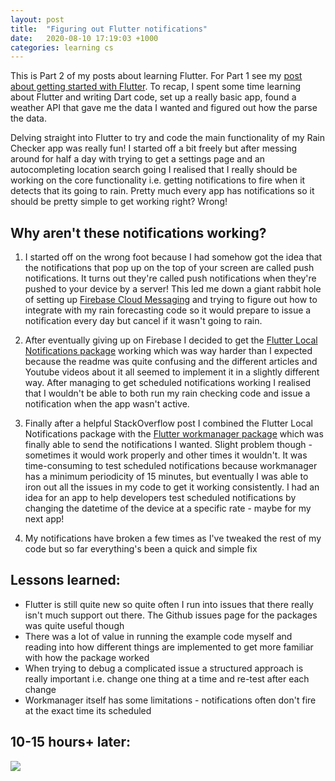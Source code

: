 ```yaml
---
layout: post
title:  "Figuring out Flutter notifications"
date:   2020-08-10 17:19:03 +1000
categories: learning cs
---
```


This is Part 2 of my posts about learning Flutter. For Part 1 see my [post about getting started with Flutter](https://andyluu.com/learning/cs/2020/07/19/flutter.html). To recap, I spent some time learning about Flutter and writing Dart code, set up a really basic app, found a weather API that gave me the data I wanted and figured out how the parse the data.

Delving straight into Flutter to try and code the main functionality of my Rain Checker app was really fun! I started off a bit freely but after messing around for half a day with trying to get a settings page and an autocompleting location search going I realised that I really should be working on the core functionality i.e. getting notifications to fire when it detects that its going to rain. Pretty much every app has notifications so it should be pretty simple to get working right? Wrong!

## Why aren't these notifications working?

1. I started off on the wrong foot because I had somehow got the idea that the notifications that pop up on the top of your screen are called push notifications. It turns out they're called push notifications when they're pushed to your device by a server! This led me down a giant rabbit hole of setting up [Firebase Cloud Messaging](https://firebase.google.com/) and trying to figure out how to integrate with my rain forecasting code so it would prepare to issue a notification every day but cancel if it wasn't going to rain.

2. After eventually giving up on Firebase I decided to get the [Flutter Local Notifications package](https://pub.dev/packages/flutter_local_notifications) working which was way harder than I expected because the readme was quite confusing and the different articles and Youtube videos about it all seemed to implement it in a slightly different way. After managing to get scheduled notifications working I realised that I wouldn't be able to both run my rain checking code and issue a notification when the app wasn't active.

3. Finally after a helpful StackOverflow post I combined the Flutter Local Notifications package with the [Flutter workmanager package](https://pub.dev/packages/workmanager) which was finally able to send the notifications I wanted. Slight problem though - sometimes it would work properly and other times it wouldn't. It was time-consuming to test scheduled notifications because workmanager has a minimum periodicity of 15 minutes, but eventually I was able to iron out all the issues in my code to get it working consistently. I had an idea for an app to help developers test scheduled notifications by changing the datetime of the device at a specific rate - maybe for my next app!

4. My notifications have broken a few times as I've tweaked the rest of my code but so far everything's been a quick and simple fix

## Lessons learned:
- Flutter is still quite new so quite often I run into issues that there really isn't much support out there. The Github issues page for the packages was quite useful though
- There was a lot of value in running the example code myself and reading into how different things are implemented to get more familiar with how the package worked 
- When trying to debug a complicated issue a structured approach is really important i.e. change one thing at a time and re-test after each change
- Workmanager itself has some limitations - notifications often don't fire at the exact time its scheduled 

## 10-15 hours+ later:

![](https://lh3.googleusercontent.com/jUb1S3Pad19B9lhS3WslEcPiXFhGNhaqZ6znRG8TelE9nDfuEKmQrwWicqS7R9xX810B2bTtFrQZ7T4dFLS2mjQA5P_HD5BsHP0blUU71kHHnqTk6TfMKLuVBvVrRGJH4il68GuDA1aGzp6NYGK_lJd2V9gDwTBS4SXiZh9uIFhA-eIdcsR1YAhiSUHejAJUId-PyZReILERb9YZCTktMYQ_uOKCaFn3Q7q3Kzom5mBsSU33m7jSJ5jjr-1IBuCNBR8NlLkkTX4wnBw15plMLLYuPq4u_199fTNOnnopWhjDliaZWi5aQB35mn3x_oDTKXklkC3Wl6NSeJgIw0v2ZR1n5jHuKciOJuXgqkSqN4WYJ7wz7OYOoWLl6XA77isxOUVLFwFlAJk_Tuu3658E9lak4RBbj5yy2fOwXWdmh6VXQ_Uj_bpVsQtn0SO_OcftXSkfu9N8psK-J95Hlz_F9D8kGsYpJR6oFuTrcVXl71x-YF7ahxcoVQ0EKCWQFjtSVey2olTL1cYRvljCRIWCZpyi9i-hHQ-VFJ6taKC0doeN3Qh0ZvZA9sqL0GINugLz6Zcd1XFyRclpFGNK7gs2246XKjnlX8exQSWy01GA1PVpPAdpvd_cJ05R6VSv1r1P9zLXe4x44rpdxym4m_ipgX65TWloeUxzd2nSogvtSKvV7XlWKcLBJX51f1s4Vy8=w422-h937-no?authuser=0)



